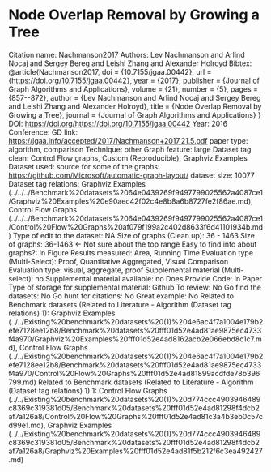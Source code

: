 # Node Overlap Removal by Growing a Tree

Citation name: Nachmanson2017
Authors: Lev Nachmanson and Arlind Nocaj and Sergey Bereg and Leishi Zhang and Alexander Holroyd
Bibtex: @article{Nachmanson2017,
  doi = {10.7155/jgaa.00442},
  url = {https://doi.org/10.7155/jgaa.00442},
  year = {2017},
  publisher = {Journal of Graph Algorithms and Applications},
  volume = {21},
  number = {5},
  pages = {857--872},
  author = {Lev Nachmanson and Arlind Nocaj and Sergey Bereg and Leishi Zhang and Alexander Holroyd},
  title = {Node Overlap Removal by Growing a Tree},
  journal = {Journal of Graph Algorithms and Applications}
}
DOI: https://doi.org/https://doi.org/10.7155/jgaa.00442
Year: 2016
Conference: GD
link: https://jgaa.info/accepted/2017/Nachmanson+2017.21.5.pdf
paper type: algorithm, comparison
Technique: other
Graph feature: large
Dataset tag clean: Control Flow graphs, Custom (Reproducible), Graphviz Examples
Dataset used: source for some of the graphs: https://github.com/Microsoft/automatic-graph-layout/
dataset size: 10077
Dataset tag relations: Graphviz Examples (../../../Benchmark%20datasets%2064e0439269f9497799025562a4087ce1/Graphviz%20Examples%20e90aec42f02c4e8b8a6b8727fe2f86ae.md), Control Flow Graphs (../../../Benchmark%20datasets%2064e0439269f9497799025562a4087ce1/Control%20Flow%20Graphs%20af079f199a2c402d8633f6d41101934b.md)
Type of edit to the dataset: NA
Size of graphs (Clean up): 36 - 1463
Size of graphs: 36-1463 ← Not sure about the top range
Easy to find info about graphs?: In Figure
Results measured: Area, Running Time
Evaluation type (Multi-Select): Proof, Quantitative Aggregated, Visual Comparison
Evaluation type: visual, aggregate, proof
Supplemental material (Multi-select): no
Supplemental material available: no
Does Provide Code: In Paper
Type of storage for supplemental material: Github
To review: No
Go find the datasets: No
Go hunt for citations: No
Great example: No
Related to Benchmark datasets (Related to Literature - Algorithm (Dataset tag relations) 1): Graphviz Examples (../../Existing%20benchmark%20datasets%20(1)%204e6ac4f7a1004e179b2efe7128ee12b8/Benchmark%20datasets%20fff01d52e4ad81ae9875ec4733f4a970/Graphviz%20Examples%20fff01d52e4ad8162acb2e066ebd8c1c7.md), Control Flow Graphs (../../Existing%20benchmark%20datasets%20(1)%204e6ac4f7a1004e179b2efe7128ee12b8/Benchmark%20datasets%20fff01d52e4ad81ae9875ec4733f4a970/Control%20Flow%20Graphs%20fff01d52e4ad81899acdfde78b396799.md)
Related to Benchmark datasets (Related to Literature - Algorithm (Dataset tag relations) 1) 1: Control Flow Graphs (../../Existing%20benchmark%20datasets%20(1)%20d774ccc4903946489c8369c319381d05/Benchmark%20datasets%20fff01d52e4ad81298f4dcb2af7a126a8/Control%20Flow%20Graphs%20fff01d52e4ad81c3a4b3eb0c57cd99e1.md), Graphviz Examples (../../Existing%20benchmark%20datasets%20(1)%20d774ccc4903946489c8369c319381d05/Benchmark%20datasets%20fff01d52e4ad81298f4dcb2af7a126a8/Graphviz%20Examples%20fff01d52e4ad81f5b212f6c3ea492427.md)